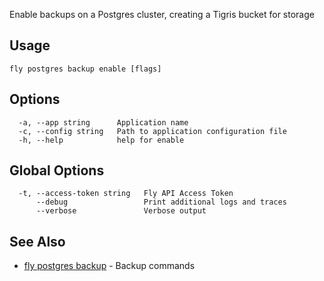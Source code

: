 Enable backups on a Postgres cluster, creating a Tigris bucket for storage


## Usage
~~~
fly postgres backup enable [flags]
~~~

## Options

~~~
  -a, --app string      Application name
  -c, --config string   Path to application configuration file
  -h, --help            help for enable
~~~

## Global Options

~~~
  -t, --access-token string   Fly API Access Token
      --debug                 Print additional logs and traces
      --verbose               Verbose output
~~~

## See Also

* [fly postgres backup](/docs/flyctl/postgres-backup/)	 - Backup commands

